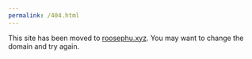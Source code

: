 ```yaml
---
permalink: /404.html
---
```


This site has been moved to [roosephu.xyz](https://www.roosephu.xyz). You may want to change the domain and try again. 
